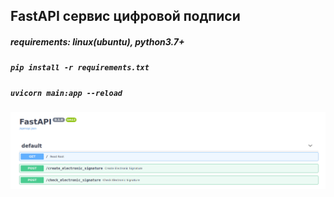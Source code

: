 ## FastAPI сервис цифровой подписи

##### **requirements: linux(ubuntu), python3.7+**

##### `pip install -r requirements.txt`

##### `uvicorn main:app --reload`

![screenshot1](./docs/screen1.png)